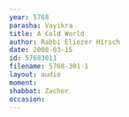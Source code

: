 ```yaml
---
year: 5768
parasha: Vayikra
title: A Cold World
author: Rabbi Eliezer Hirsch
date: 2008-03-15
id: 57683011
filename: 5768-301-1
layout: audio
moment: 
shabbat: Zachor
occasion: 
---
```

